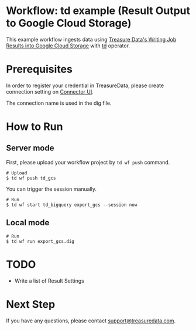 # Workflow: td example (Result Output to Google Cloud Storage)

This example workflow ingests data using [Treasure Data's Writing Job Results into Google Cloud Storage](https://docs.treasuredata.com/articles/result-into-google-cloud-storage) with [td](http://docs.digdag.io/operators/td.html) operator.

# Prerequisites

In order to register your credential in TreasureData, please create connection setting on [Connector UI](https://console.treasuredata.com/app/connections).

The connection name is used in the dig file.

# How to Run

## Server mode

First, please upload your workflow project by `td wf push` command.

    # Upload
    $ td wf push td_gcs

You can trigger the session manually.

    # Run
    $ td wf start td_bigquery export_gcs --session now

## Local mode

    # Run
    $ td wf run export_gcs.dig

# TODO

- Write a list of Result Settings

# Next Step

If you have any questions, please contact support@treasuredata.com.
